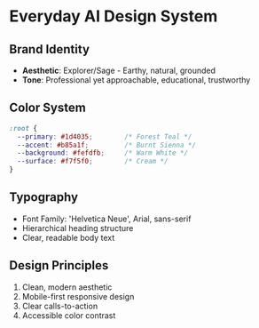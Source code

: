# Everyday AI Design System

## Brand Identity
- **Aesthetic**: Explorer/Sage - Earthy, natural, grounded
- **Tone**: Professional yet approachable, educational, trustworthy

## Color System
```css
:root {
  --primary: #1d4035;        /* Forest Teal */
  --accent: #b85a1f;         /* Burnt Sienna */
  --background: #fefdfb;     /* Warm White */
  --surface: #f7f5f0;        /* Cream */
}
```

## Typography
- Font Family: 'Helvetica Neue', Arial, sans-serif
- Hierarchical heading structure
- Clear, readable body text

## Design Principles
1. Clean, modern aesthetic
2. Mobile-first responsive design
3. Clear calls-to-action
4. Accessible color contrast